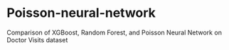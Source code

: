 # Poisson-neural-network
Comparison of XGBoost, Random Forest, and Poisson Neural Network on Doctor Visits dataset
